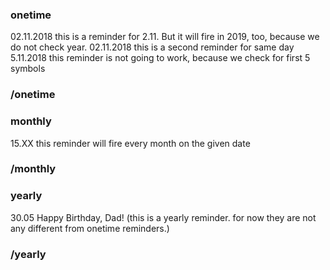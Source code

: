 ### onetime
02.11.2018 this is a reminder for 2.11. But it will fire in 2019, too, because we do not check year.
02.11.2018 this is a second reminder for same day
5.11.2018 this reminder is not going to work, because we check for first 5 symbols
### /onetime
### monthly
15.XX this reminder will fire every month on the given date
### /monthly
### yearly
30.05 Happy Birthday, Dad! (this is a yearly reminder. for now they are not any different from onetime reminders.)
### /yearly
